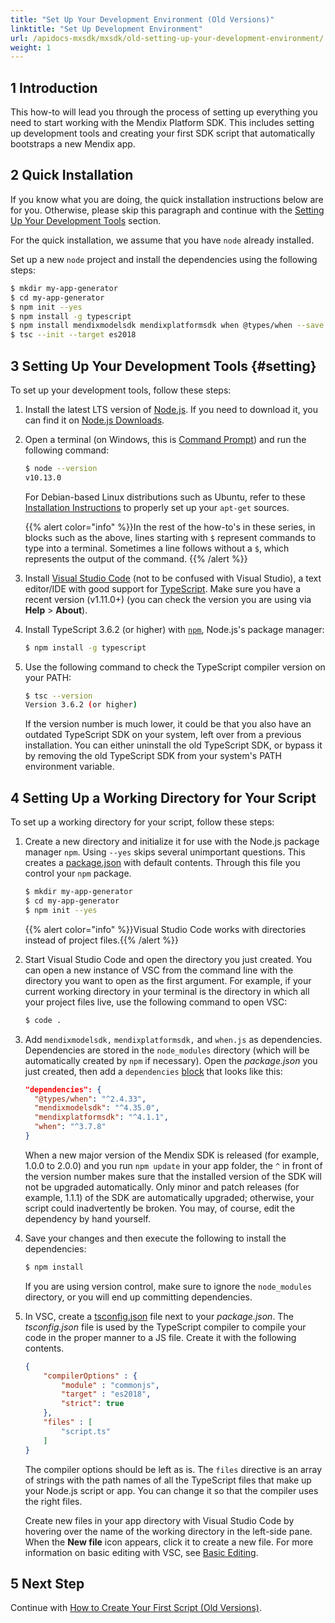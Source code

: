 ```yaml
---
title: "Set Up Your Development Environment (Old Versions)"
linktitle: "Set Up Development Environment"
url: /apidocs-mxsdk/mxsdk/old-setting-up-your-development-environment/
weight: 1
---
```


## 1 Introduction

This how-to will lead you through the process of setting up everything you need to start working with the Mendix Platform SDK. This includes setting up development tools and creating your first SDK script that automatically bootstraps a new Mendix app.

## 2 Quick Installation

If you know what you are doing, the quick installation instructions below are for you. Otherwise, please skip this paragraph and continue with the [Setting Up Your Development Tools](#setting) section.

For the quick installation, we assume that you have `node` already installed. 

Set up a new `node` project and install the dependencies using the following steps:

```bash
$ mkdir my-app-generator
$ cd my-app-generator
$ npm init --yes
$ npm install -g typescript
$ npm install mendixmodelsdk mendixplatformsdk when @types/when --save
$ tsc --init --target es2018
```

## 3 Setting Up Your Development Tools {#setting}

To set up your development tools, follow these steps:

1. Install the latest LTS version of [Node.js](https://nodejs.org/). If you need to download it, you can find it on [Node.js Downloads](https://nodejs.org/en/download/releases/).
2. Open a terminal (on Windows, this is [Command Prompt](https://docs.microsoft.com/en-us/windows-server/administration/windows-commands/windows-commands)) and run the following command:

    ```bash
    $ node --version
    v10.13.0
    ```

    For Debian-based Linux distributions such as Ubuntu, refer to these [Installation Instructions](https://github.com/nodesource/distributions#user-content-installation-instructions) to properly set up your `apt-get` sources.

    {{% alert color="info" %}}In the rest of the how-to's in these series, in blocks such as the above, lines starting with `$` represent commands to type into a terminal. Sometimes a line follows without a `$`, which represents the output of the command.
    {{% /alert %}}

3. Install [Visual Studio Code](https://code.visualstudio.com/) (not to be confused with Visual Studio), a text editor/IDE with good support for [TypeScript](http://www.typescriptlang.org/). Make sure you have a recent version (v1.11.0+) (you can check the version you are using via **Help** > **About**).
4. Install TypeScript 3.6.2 (or higher) with [`npm`](https://www.npmjs.com/), Node.js's package manager:

    ```bash {linenos=false}
    $ npm install -g typescript
    ```

5. Use the following command to check the TypeScript compiler version on your PATH:

    ```bash
    $ tsc --version
    Version 3.6.2 (or higher)
    ```

    If the version number is much lower, it could be that you also have an outdated TypeScript SDK on your system, left over from a previous installation. You can either uninstall the old TypeScript SDK, or bypass it by removing the old TypeScript SDK from your system's PATH environment variable.

## 4 Setting Up a Working Directory for Your Script

To set up a working directory for your script, follow these steps:

1. Create a new directory and initialize it for use with the Node.js package manager `npm`. Using `--yes` skips several unimportant questions. This creates a [package.json](https://docs.npmjs.com/files/package.json) with default contents. Through this file you control your `npm` package. 

    ```bash
    $ mkdir my-app-generator
    $ cd my-app-generator
    $ npm init --yes
    ```

    {{% alert color="info" %}}Visual Studio Code works with directories instead of project files.{{% /alert %}}

2. Start Visual Studio Code and open the directory you just created. You can open a new instance of VSC from the command line with the directory you want to open as the first argument. For example, if your current working directory in your terminal is the directory in which all your project files live, use the following command to open VSC:

    ```bash {linenos=false}
    $ code .
    ```

3. Add `mendixmodelsdk,` `mendixplatformsdk,` and `when.js` as dependencies. Dependencies are stored in the `node_modules` directory (which will be automatically created by `npm` if necessary). Open the *package.json* you just created, then add a `dependencies` [block](https://docs.npmjs.com/files/package.json#dependencies) that looks like this:

    ```json
    "dependencies": {
      "@types/when": "^2.4.33",
      "mendixmodelsdk": "^4.35.0",
      "mendixplatformsdk": "^4.1.1",
      "when": "^3.7.8"
    }
    ```

    When a new major version of the Mendix SDK is released (for example, 1.0.0 to 2.0.0) and you run `npm update` in your app folder, the `^` in front of the version number makes sure that the installed version of the SDK will not be upgraded automatically. Only minor and patch releases (for example, 1.1.1) of the SDK are automatically upgraded; otherwise, your script could inadvertently be broken. You may, of course, edit the dependency by hand yourself.

4. Save your changes and then execute the following to install the dependencies:

    ```bash {linenos=false}
    $ npm install
    ```

    If you are using version control, make sure to ignore the `node_modules` directory, or you will end up committing dependencies.

5. In VSC, create a [tsconfig.json](https://github.com/Microsoft/TypeScript/wiki/tsconfig.json) file next to your *package.json*. The *tsconfig.json* file is used by the TypeScript compiler to compile your code in the proper manner to a JS file. Create it with the following contents. 

    ```json
    {
    	"compilerOptions" : {
    		"module" : "commonjs",
    		"target" : "es2018",
            "strict": true
    	},
    	"files" : [
    		"script.ts"
    	]
    }
    ```

    The compiler options should be left as is. The `files` directive is an array of strings with the path names of all the TypeScript files that make up your Node.js script or app. You can change it so that the compiler uses the right files.

    Create new files in your app directory with Visual Studio Code by hovering over the name of the working directory in the left-side pane. When the **New file** icon appears, click it to create a new file. For more information on basic editing with VSC, see [Basic Editing](https://code.visualstudio.com/Docs/editor/codebasics).

## 5 Next Step

Continue with [How to Create Your First Script (Old Versions)](/apidocs-mxsdk/mxsdk/old-creating-your-first-script/).
